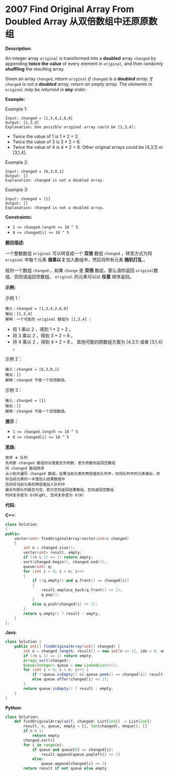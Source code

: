 # 2007 Find Original Array From Doubled Array 从双倍数组中还原原数组

__Description:__

An integer array `original` is transformed into a __doubled__ array `changed` by appending __twice the value__ of every element in `original`, and then randomly __shuffling__ the resulting array.

Given an array `changed`, return `original` _if_ `changed` _is a __doubled__ array. If_ `changed` _is not a __doubled__ array, return an empty array. The elements in_ `original` _may be returned in __any__ order_.

__Example:__

Example 1:

```text
Input: changed = [1,3,4,2,6,8]
Output: [1,3,4]
Explanation: One possible original array could be [1,3,4]:
```

- Twice the value of 1 is 1 * 2 = 2.
- Twice the value of 3 is 3 * 2 = 6.
- Twice the value of 4 is 4 * 2 = 8.
Other original arrays could be [4,3,1] or [3,1,4].

Example 2:

```text
Input: changed = [6,3,0,1]
Output: []
Explanation: changed is not a doubled array.
```

Example 3:

```text
Input: changed = [1]
Output: []
Explanation: changed is not a doubled array.
```

__Constraints:__

- `1 <= changed.length <= 10 ^ 5`
- `0 <= changed[i] <= 10 ^ 5`

__题目描述:__

一个整数数组 `original` 可以转变成一个 __双倍__ 数组 `changed` ，转变方式为将 `original` 中每个元素 __值乘以 2__ 加入数组中，然后将所有元素 __随机打乱__ 。

给你一个数组 `changed` ，如果 `change` 是 __双倍__ 数组，那么请你返回 `original`数组，否则请返回空数组。 `original` 的元素可以以 __任意__ 顺序返回。

__示例:__

示例 1：

```text
输入：changed = [1,3,4,2,6,8]
输出：[1,3,4]
解释：一个可能的 original 数组为 [1,3,4] :
```

- 将 1 乘以 2 ，得到 1 * 2 = 2 。
- 将 3 乘以 2 ，得到 3 * 2 = 6 。
- 将 4 乘以 2 ，得到 4 * 2 = 8 。
其他可能的原数组方案为 [4,3,1] 或者 [3,1,4] 。

示例 2：

```text
输入：changed = [6,3,0,1]
输出：[]
解释：changed 不是一个双倍数组。
```

示例 3：

```text
输入：changed = [1]
输出：[]
解释：changed 不是一个双倍数组。
```

__提示：__

- `1 <= changed.length <= 10 ^ 5`
- `0 <= changed[i] <= 10 ^ 5`

__思路:__

```text
排序 ➕ 队列
先判断 changed 数组的长度是否为奇数，若为奇数则返回空数组
将 changed 数组排序
从小到大遍历 changed 数组，如果当前元素的两倍值在队列中，则将队列中的元素弹出，并将当前元素的一半值加入结果数组中
否则将当前元素的两倍值加入队列中
最后判断队列是否为空，若为空则返回结果数组，否则返回空数组
时间复杂度为 O(NlgN), 空间复杂度为 O(N)
```

__代码:__

__C++__:

```C++
class Solution 
{
public:
    vector<int> findOriginalArray(vector<int>& changed) 
    {
        int n = changed.size();
        vector<int> result, empty;
        if ((n & 1) == 1) return empty;
        sort(changed.begin(), changed.end());
        queue<int> q;
        for (int i = 0; i < n; i++) 
        {
            if (!q.empty() and q.front() == changed[i]) 
            {
                result.emplace_back(q.front() >> 1);
                q.pop();
            }
            else q.push(changed[i] << 1);
        }
        return q.empty() ? result : empty;
    }
};
```

__Java__:

```Java
class Solution {
    public int[] findOriginalArray(int[] changed) {
        int n = changed.length, result[] = new int[n >> 1], idx = 0, empty[] = new int[0];
        if ((n & 1) == 1) return empty;
        Arrays.sort(changed);
        Queue<Integer> queue = new LinkedList<>();
        for (int i = 0; i < n; i++) {
            if (!queue.isEmpty() && queue.peek() == changed[i]) result[idx++] = queue.poll() >> 1;
            else queue.offer(changed[i] << 1);
        }
        return queue.isEmpty() ? result : empty;
    }
}
```

__Python__:

```Python
class Solution:
    def findOriginalArray(self, changed: List[int]) -> List[int]:
        result, n, queue, empty = [], len(changed), deque(), []
        if n & 1:
            return empty
        changed.sort()
        for i in range(n):
            if queue and queue[0] == changed[i]:
                result.append(queue.popleft() >> 1)
            else:
                queue.append(changed[i] << 1)
        return result if not queue else empty
```
